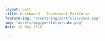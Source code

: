 ```yaml
---
layout: post
title: Dashboard - Investment Portfolio
feature-img: "assets/img/portfolio/cake.png"
img: "assets/img/portfolio/cake.png"
date: 18 May 2018

---
```


<iframe src=“https://public.tableau.com/views/TB_Dashboard/Dashboard1?:showVizHome=no&:embed=true” width="90%" height="500”></iframe>
